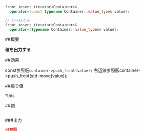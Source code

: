 ```cpp
front_insert_iterator<Container>&
  operator=(const typename Container::value_type& value);

// C++11から
front_insert_iterator<Container>&
  operator=(typename Container::value_type&& value);
```

##概要

<b>値を出力する</b>



##効果

const参照版`container->push_front(value);`
右辺値参照版container->push_front(std::move(value));



##戻り値

*this



##例

```cpp
```

###出力

```cpp
##参照
```
